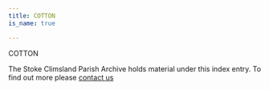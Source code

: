 ```yaml
---
title: COTTON
is_name: true

---
```


COTTON


The Stoke Climsland Parish Archive holds material under this index entry. To find out more please [contact us](/contact/)
